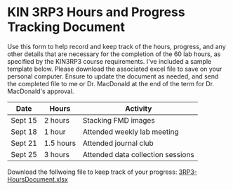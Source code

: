 # KIN 3RP3 Hours and Progress Tracking Document

Use this form to help record and keep track of the hours, progress, and any other details that are necessary for the completion of the 60 lab hours, 
as specified by the KIN3RP3 course requirements. I've included a sample template below. Please download the associated excel file to save on your 
personal computer. Ensure to update the document as needed, and send the completed file to me or Dr. MacDonald at the end of the term for Dr. MacDonald's 
approval. 

| Date | Hours | Activity |
| ---- | ---- | ---- |
| Sept 15 | 2 hours | Stacking FMD images |
| Sept 18 | 1 hour | Attended weekly lab meeting |
| Sept 21 | 1.5 hours | Attended journal club |
| Sept 25 | 3 hours | Attended data collection sessions |

Download the follwoing file to keep track of your progress:
[3RP3-HoursDocument.xlsx](https://github.com/jcherubini/3RP3-4RR6-4T15/files/7190228/3RP3-HoursDocument.xlsx)
